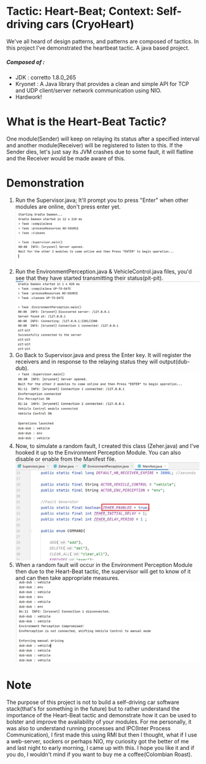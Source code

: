 # Tactic: Heart-Beat; Context: Self-driving cars (CryoHeart)

We've all heard of design patterns, and patterns are composed of tactics. In this project I've demonstrated the heartbeat tactic. A java based project.
##### Composed of :
  - JDK : corretto 1.8.0_265
  - Kryonet : A Java library that provides a clean and simple API for TCP and UDP client/server network communication using NIO.
  - Hardwork!

# What is the Heart-Beat Tactic?
One module(Sender) will keep on relaying its status after a specified interval and another module(Receiver) will be registered to listen to this. If the Sender dies, let's just say its JVM crashes due to some fault, it will flatline and the Receiver would be made aware of this.

# Demonstration

1. Run the Supervisor.java; It'll prompt you to press "Enter" when other modules are online, don't press enter yet.
    ![Image](https://github.com/s1mar/Tactic-Heart-Beat-Context-Self-driving-cars/blob/master/screens/step1_launchSuper.jpg?raw=true)
2. Run the EnvironmentPerception.java & VehicleControl.java files, you'd see that they have started transmitting their status(pit-pit).
    ![Image](https://github.com/s1mar/Tactic-Heart-Beat-Context-Self-driving-cars/blob/master/screens/step2_launchothers.jpg?raw=true)
3. Go Back to Supervisor.java and press the Enter key. It will register the receivers and in response to the relaying status they will output(dub-dub).
    ![Image](https://github.com/s1mar/Tactic-Heart-Beat-Context-Self-driving-cars/blob/master/screens/step3_pressEnter.jpg?raw=true)
4. Now, to simulate a random fault, I created this class (Zeher.java) and I've hooked it up to the Environment Perception Module. You can also disable or enable from the Manifest file.
    ![Image](https://github.com/s1mar/Tactic-Heart-Beat-Context-Self-driving-cars/blob/master/screens/disable_enable_zeher.jpg?raw=true)
5. When a random fault will occur in the Environment Perception Module then due to the Heart-Beat tactic, the supervisor will get to know of it and can then take appropriate measures.
    ![Image](https://github.com/s1mar/Tactic-Heart-Beat-Context-Self-driving-cars/blob/master/screens/step4_env_crashed.jpg?raw=true)


# Note
The purpose of this project is not to build a self-driving car software stack(that's for something in the future) but to rather understand the importance of the Heart-Beat tactic and demonstrate how it can be used to bolster and improve the availability of your modules. For me personally, it was also to understand running processes and IPC(Inter Process Communication), I first made this using RMI but then I thought, what if I use a web-server, sockers or perhaps NIO, my curiosity got the better of me and last night to early morning, I came up with this. I hope you like it and if you do, I wouldn't mind if you want to buy me a coffee(Colombian Roast).